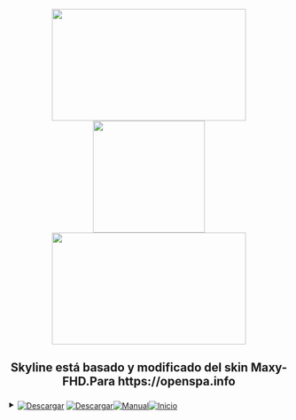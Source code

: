 <p align="center"><img src="https://git.mycine.es/elduque/skyline/raw/branch/main/local/plugin.png" width="350" height="202"/>  <img src="https://git.mycine.es/elduque/skyline/raw/branch/main/local/qrcode_git.mycine.es.png" width="202" height="202"/>  <img src="https://git.mycine.es/elduque/skyline/raw/branch/main/local/prev.png" width="350" height="202"/></p> 
<h2><p align="center">Skyline está basado y modificado del skin Maxy-FHD.Para https://openspa.info</p></h2> 
<details>
    <summary>
        <a href="https://git.mycine.es/elduque/skyline/raw/branch/main/local/Skyline_all.ipk"><code></code><img align="center" alt="Descargar" src="https://img.shields.io/badge/Descargar%20-De%20Aqui-32CD32"></a>
        <span></span>
        <strong><code></code></strong>
        <span></span>
       <a href="https://git.mycine.es/elduque/skyline/raw/branch/main/local/Skyline_all.ipk"> <img align="center" alt="Descargar" src="https://img.shields.io/badge/Ultima%20Version-2.9.0-32CD32"><code></code><a href="https://git.mycine.es/elduque/skyline/wiki"><img align="center" alt="Manual" src="https://img.shields.io/badge/Ir%20Al-%20Manual%20Instalacion-32CD32"><a href="https://git.mycine.es/elduque/skyline/"><code></code><img align="center" alt="Inicio" src="https://img.shields.io/badge/Ir%20A-%20%20Pagina%20Inicio-32CD32"></a>
       </summary>
    </details>